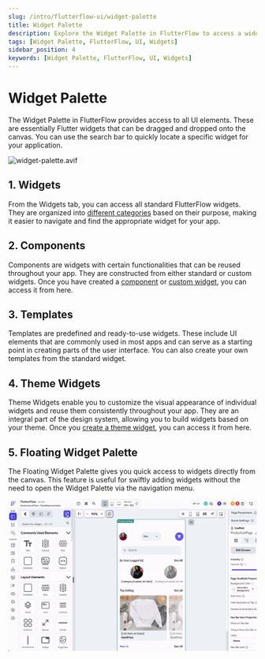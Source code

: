 ```yaml
---
slug: /intro/flutterflow-ui/widget-palette
title: Widget Palette
description: Explore the Widget Palette in FlutterFlow to access a wide range of UI elements. This feature offers an intuitive interface for dragging and dropping Flutter widgets onto your canvas.
tags: [Widget Palette, FlutterFlow, UI, Widgets]
sidebar_position: 4
keywords: [Widget Palette, FlutterFlow, UI, Widgets]
---
```


# Widget Palette

The Widget Palette in FlutterFlow provides access to all UI elements. These are essentially Flutter widgets that can be dragged and dropped onto the canvas. You can use the search bar to quickly locate a specific widget for your application.

![widget-palette.avif](imgs/widget-palette.avif)

## 1. Widgets

From the Widgets tab, you can access all standard FlutterFlow widgets. They are organized into [different categories](#) based on their purpose, making it easier to navigate and find the appropriate widget for your app.

## 2. Components

Components are widgets with certain functionalities that can be reused throughout your app. They are constructed from either standard or custom widgets. Once you have created a [component](../../resources/ui/components/custom-components/getting-started.md) or [custom widget](../../ff-concepts/adding-customization/custom-widgets.md), you can access it from here.

## 3. Templates

Templates are predefined and ready-to-use widgets. These include UI elements that are commonly used in most apps and can serve as a starting point in creating parts of the user interface. You can also create your own templates from the standard widget.

## 4. Theme Widgets

Theme Widgets enable you to customize the visual appearance of individual widgets and reuse them consistently throughout your app. They are an integral part of the design system, allowing you to build widgets based on your theme. Once you [create a theme widget](#), you can access it from here.

## 5. Floating Widget Palette

The Floating Widget Palette gives you quick access to widgets directly from the canvas. This feature is useful for swiftly adding widgets without the need to open the Widget Palette via the navigation menu.

![Floating Widget Palette](imgs/floating-widget-palette.gif)